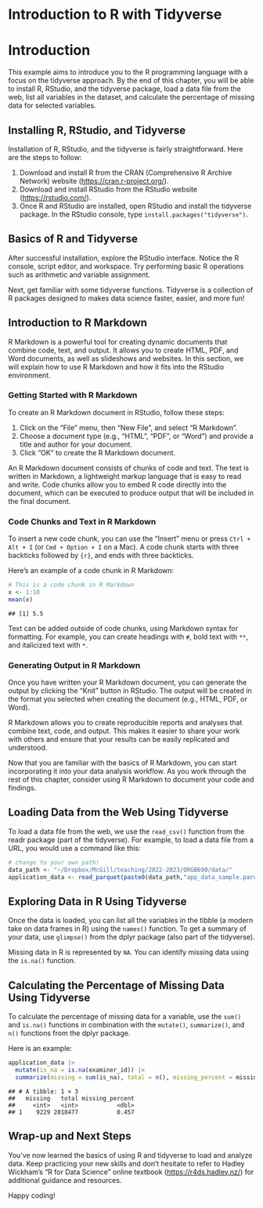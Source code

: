 Introduction to R with Tidyverse
================

# Introduction

This example aims to introduce you to the R programming language with a
focus on the tidyverse approach. By the end of this chapter, you will be
able to install R, RStudio, and the tidyverse package, load a data file
from the web, list all variables in the dataset, and calculate the
percentage of missing data for selected variables.

## Installing R, RStudio, and Tidyverse

Installation of R, RStudio, and the tidyverse is fairly straightforward.
Here are the steps to follow:

1.  Download and install R from the CRAN (Comprehensive R Archive
    Network) website (<https://cran.r-project.org/>).
2.  Download and install RStudio from the RStudio website
    (<https://rstudio.com/>).
3.  Once R and RStudio are installed, open RStudio and install the
    tidyverse package. In the RStudio console, type
    `install.packages("tidyverse")`.

## Basics of R and Tidyverse

After successful installation, explore the RStudio interface. Notice the
R console, script editor, and workspace. Try performing basic R
operations such as arithmetic and variable assignment.

Next, get familiar with some tidyverse functions. Tidyverse is a
collection of R packages designed to makes data science faster, easier,
and more fun!

## Introduction to R Markdown

R Markdown is a powerful tool for creating dynamic documents that
combine code, text, and output. It allows you to create HTML, PDF, and
Word documents, as well as slideshows and websites. In this section, we
will explain how to use R Markdown and how it fits into the RStudio
environment.

### Getting Started with R Markdown

To create an R Markdown document in RStudio, follow these steps:

1.  Click on the “File” menu, then “New File”, and select “R Markdown”.
2.  Choose a document type (e.g., “HTML”, “PDF”, or “Word”) and provide
    a title and author for your document.
3.  Click “OK” to create the R Markdown document.

An R Markdown document consists of chunks of code and text. The text is
written in Markdown, a lightweight markup language that is easy to read
and write. Code chunks allow you to embed R code directly into the
document, which can be executed to produce output that will be included
in the final document.

### Code Chunks and Text in R Markdown

To insert a new code chunk, you can use the “Insert” menu or press
`Ctrl + Alt + I` (or `Cmd + Option + I` on a Mac). A code chunk starts
with three backticks followed by `{r}`, and ends with three backticks.

Here’s an example of a code chunk in R Markdown:

``` r
# This is a code chunk in R Markdown
x <- 1:10
mean(x)
```

    ## [1] 5.5

Text can be added outside of code chunks, using Markdown syntax for
formatting. For example, you can create headings with `#`, bold text
with `**`, and italicized text with `*`.

### Generating Output in R Markdown

Once you have written your R Markdown document, you can generate the
output by clicking the “Knit” button in RStudio. The output will be
created in the format you selected when creating the document (e.g.,
HTML, PDF, or Word).

R Markdown allows you to create reproducible reports and analyses that
combine text, code, and output. This makes it easier to share your work
with others and ensure that your results can be easily replicated and
understood.

Now that you are familiar with the basics of R Markdown, you can start
incorporating it into your data analysis workflow. As you work through
the rest of this chapter, consider using R Markdown to document your
code and findings.

## Loading Data from the Web Using Tidyverse

To load a data file from the web, we use the `read_csv()` function from
the readr package (part of the tidyverse). For example, to load a data
file from a URL, you would use a command like this:

``` r
# change to your own path!
data_path <- "~/Dropbox/McGill/teaching/2022-2023/ORGB690/data/"
application_data <- read_parquet(paste0(data_path,"app_data_sample.parquet"))
```

## Exploring Data in R Using Tidyverse

Once the data is loaded, you can list all the variables in the tibble (a
modern take on data frames in R) using the `names()` function. To get a
summary of your data, use `glimpse()` from the dplyr package (also part
of the tidyverse).

Missing data in R is represented by `NA`. You can identify missing data
using the `is.na()` function.

## Calculating the Percentage of Missing Data Using Tidyverse

To calculate the percentage of missing data for a variable, use the
`sum()` and `is.na()` functions in combination with the `mutate()`,
`summarize()`, and `n()` functions from the dplyr package.

Here is an example:

``` r
application_data |>
  mutate(is_na = is.na(examiner_id)) |>
  summarize(missing = sum(is_na), total = n(), missing_percent = missing/total*100)
```

    ## # A tibble: 1 × 3
    ##   missing   total missing_percent
    ##     <int>   <int>           <dbl>
    ## 1    9229 2018477           0.457

## Wrap-up and Next Steps

You’ve now learned the basics of using R and tidyverse to load and
analyze data. Keep practicing your new skills and don’t hesitate to
refer to Hadley Wickham’s “R for Data Science” online textbook
(<https://r4ds.hadley.nz/>) for additional guidance and resources.

Happy coding!
